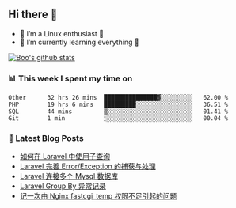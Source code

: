 ## Hi there 👋
* 🔭 I’m a Linux enthusiast 🐧️
* 🏃️ I’m currently learning everything 🏃️

[![Boo's github stats](https://github-readme-stats.vercel.app/api?username=0xAiKang)](https://github.com/anuraghazra/github-readme-stats)

<!-- [![Most Used Langs](https://github-readme-stats.vercel.app/api/top-langs/?username=0xAiKang)](https://github.com/anuraghazra/github-readme-stats) -->

### 📊 This week I spent my time on
<!--START_SECTION:waka-->
```text
Other      32 hrs 26 mins  ███████████████▓░░░░░░░░░   62.00 % 
PHP        19 hrs 6 mins   █████████░░░░░░░░░░░░░░░░   36.51 % 
SQL        44 mins         ▒░░░░░░░░░░░░░░░░░░░░░░░░   01.41 % 
Git        1 min           ░░░░░░░░░░░░░░░░░░░░░░░░░   00.04 % 
```
<!--END_SECTION:waka-->

### 📕 Latest Blog Posts
<!-- BLOG-POST-LIST:START -->
- [如何在 Laravel 中使用子查询](https://www.0x2beace.com/how-to-use-subqueries-in-laravel/)
- [Laravel 完善 Error/Exception 的捕获与处理](https://www.0x2beace.com/laravel-improves-error-exception-capture-and-handling/)
- [Laravel 连接多个 Mysql 数据库](https://www.0x2beace.com/laravel-connects-to-multiple-mysql-databases/)
- [Laravel Group By 异常记录](https://www.0x2beace.com/laravel-uses-group-by-exception-logging/)
- [记一次由 Nginx fastcgi_temp 权限不足引起的问题](https://www.0x2beace.com/note-a-problem-caused-by-insufficient-nginx-fastcgi_temp-permission/)
<!-- BLOG-POST-LIST:END -->

